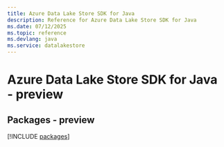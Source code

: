 ```yaml
---
title: Azure Data Lake Store SDK for Java
description: Reference for Azure Data Lake Store SDK for Java
ms.date: 07/12/2025
ms.topic: reference
ms.devlang: java
ms.service: datalakestore
---
```

# Azure Data Lake Store SDK for Java - preview
## Packages - preview
[!INCLUDE [packages](data-lake-store-index.md)]